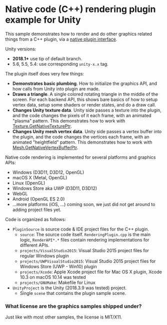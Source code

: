 # Native code (C++) rendering plugin example for Unity

This sample demonstrates how to render and do other graphics related things from a C++ plugin, via a
[native plugin interface](http://docs.unity3d.com/Manual/NativePluginInterface.html).

Unity versions:

* **2018.1+** use tip of default branch.
* 5.6, 5.5, 5.4: use corresponding `unity-x.x` tag.

The plugin itself does very few things:

* **Demonstrates basic plumbing**. How to initialize the graphics API, and how calls from Unity into plugin are made.
* **Draws a triangle**. A single colored rotating triangle in the middle of the screen. For each backend API, this shows bare basics of how to setup vertex data, setup
  some shaders or render states, and do a draw call.
* **Changes Unity texture data**. Unity side passes a texture into the plugin, and the code changes the pixels of it each frame, with an animated "plasma" pattern. This
  demonstrates how to work with [Texture.GetNativeTexturePtr](https://docs.unity3d.com/ScriptReference/Texture.GetNativeTexturePtr.html).
* **Changes Unity mesh vertex data**. Unity side passes a vertex buffer into the plugin, and the code changes the vertices each frame, with an animated "heightfield" pattern. This
  demonstrates how to work with [Mesh.GetNativeVertexBufferPtr](https://docs.unity3d.com/ScriptReference/Mesh.GetNativeVertexBufferPtr.html).


Native code rendering is implemented for several platforms and graphics APIs:

* Windows (D3D11, D3D12, OpenGL)
* macOS X (Metal, OpenGL)
* Linux (OpenGL)
* Windows Store aka UWP (D3D11, D3D12)
* WebGL
* Android (OpenGL ES 2.0)
* ...more platforms (iOS, ...) coming soon, we just did not get around to adding project files yet.

Code is organized as follows:

* `PluginSource` is source code & IDE project files for the C++ plugin.
 	* `source`: The source code itself. `RenderingPlugin.cpp` is the main logic, `RenderAPI*.*` files contain rendering implementations for different APIs.
	* `projects/VisualStudio2015`: Visual Studio 2015 project files for regular Windows plugin
	* `projects/UWPVisualStudio2015`: Visual Studio 2015 project files for Windows Store (UWP - Win10) plugin
	* `projects/Xcode`: Apple Xcode project file for Mac OS X plugin, Xcode 10.3 on macOS 10.14 was tested
	* `projects/GNUMake`: Makefile for Linux
* `UnityProject` is the Unity (2018.3.9 was tested) project.
	* Single `scene` that contains the plugin sample scene.


### What license are the graphics samples shipped under?

Just like with most other samples, the license is MIT/X11.
